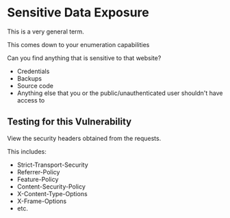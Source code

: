 # Sensitive Data Exposure

This is a very general term.

This comes down to your enumeration capabilities

Can you find anything that is sensitive to that website?

* Credentials
* Backups
* Source code
* Anything else that you or the public/unauthenticated user shouldn't have access to

## Testing for this Vulnerability

View the security headers obtained from the requests.

This includes:

* Strict-Transport-Security
* Referrer-Policy
* Feature-Policy
* Content-Security-Policy
* X-Content-Type-Options
* X-Frame-Options
* etc.
